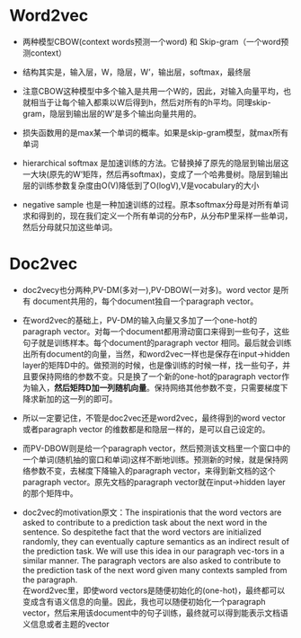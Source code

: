 # Word2vec

- 两种模型CBOW(context words预测一个word) 和 Skip-gram（一个word预测context）

- 结构其实是，输入层，W，隐层，W’，输出层，softmax，最终层

- 注意CBOW这种模型中多个输入是共用一个W的，因此，对输入向量平均，也就相当于让每个输入都乘以W后得到h，然后对所有的h平均。同理skip-gram，隐层到输出层的W’是多个输出向量共用的。

- 损失函数用的是max某一个单词的概率。如果是skip-gram模型，就max所有单词

- hierarchical softmax 是加速训练的方法。它替换掉了原先的隐层到输出层这一大块(原先的W’矩阵，然后再softmax)，变成了一个哈弗曼树。隐层到输出层的训练参数复杂度由O(V)降低到了O(logV),V是vocabulary的大小

- negative sample 也是一种加速训练的过程。原本softmax分母是对所有单词求和得到的，现在我们定义一个所有单词的分布P，从分布P里采样一些单词，然后分母就只加这些单词。



# Doc2vec

- doc2vecy也分两种,PV-DM(多对一),PV-DBOW(一对多)。word vector 是所有 document共用的，每个document独自一个paragraph vector。

- 在word2vec的基础上，PV-DM的输入向量又多加了一个one-hot的paragraph vector。对每一个document都用滑动窗口来得到一些句子，这些句子就是训练样本。每个document的paragraph vector 相同。最后就会训练出所有document的向量，当然，和word2vec一样也是保存在input->hidden layer的矩阵D中的。做预测的时候，也是像训练的时候一样，找一些句子，并且要保持网络的参数不变。只是换了一个新的one-hot的paragraph vector作为输入，**然后矩阵D加一列随机向量**。保持网络其他参数不变，只需要梯度下降求新加的这一列的即可。

- 所以一定要记住，不管是doc2vec还是word2vec，最终得到的word vector 或者paragraph vector 的维数都是和隐层一样的，是可以自己设定的。

- 而PV-DBOW则是给一个paragraph vector，然后预测该文档里一个窗口中的一个单词(随机抽的窗口和单词)这样不断地训练。预测新的时候，就是保持网络参数不变，去梯度下降输入的paragraph vector，来得到新文档的这个paragraph vector。原先文档的paragraph vector就在input->hidden layer 的那个矩阵中。

- doc2vec的motivation原文：The inspirationis that the word vectors are asked to contribute to a prediction task about the next word in the sentence. So despitethe fact that the word vectors are initialized randomly, they can eventually capture semantics as an indirect result of the prediction task. We will use this idea in our paragraph vec-tors in a similar manner. The paragraph vectors are also asked to contribute to the prediction task of the next word given many contexts sampled from the paragraph.  
在word2vec里，即使word vectors是随便初始化的(one-hot)，最终都可以变成含有语义信息的向量。因此，我也可以随便初始化一个paragraph vector，然后来用该document中的句子训练，最终就可以得到能表示文档语义信息或者主题的vector